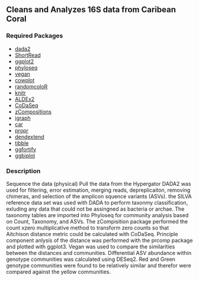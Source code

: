 ## Cleans and Analyzes 16S data from Caribean Coral

### Required Packages
* [dada2](https://bioconductor.org/packages/release/bioc/html/dada2.html)
* [ShortRead](http://bioconductor.org/packages/release/bioc/html/ShortRead.html) 
* [ggplot2](https://cran.r-project.org/package=ggplot2)
* [phyloseq](https://joey711.github.io/phyloseq/) 
* [vegan](https://cran.r-project.org/package=vegan)
* [cowplot](https://cran.r-project.org/web/packages/cowplot/index.html)
* [randomcoloR](https://cran.r-project.org/package=randomcoloR)
* [knitr](https://github.com/yihui/knitr#readme)
* [ALDEx2](https://bioconductor.org/packages/release/bioc/html/ALDEx2.html)
* [CoDaSeq](https://github.com/ggloor/CoDaSeq)
* [zCompositions](https://cran.r-project.org/package=zCompositions)
* [igraph](https://igraph.org/r/)
* [car](https://cran.r-project.org/package=car)
* [propr](https://cran.r-project.org/package=propr)
* [dendextend](https://cran.r-project.org/package=dendextend)
* [tibble](https://tibble.tidyverse.org/)
* [ggfortify](https://cran.r-project.org/package=ggfortify)
* [ggbiplot](https://github.com/vqv/ggbiplot)


### Description

Sequence the data (physical)
Pull the data from the Hypergator
DADA2 was used for filtering, error estimation, merging reads, depreplicaiton, removing chimeras, and selection of the amplicon squence variants (ASVs). the SILVA reference data set was used with DADA to perform taxonmy classification, exluding any data that could not be assingned as bacteria or archae. The taxonomy tables are imported into Phyloseq for community analysis based on Count, Taxonomy, and ASVs. The zCompisition package performed the count xzero multiplicative method  to transform zero counts so that  Aitchison distance metric could be calculated with CoDaSeq. Principle component anlysis of the distance was performed with the prcomp package and plotted with ggplot3. Vegan was used to compare the similarities between the distances and communities. Differential ASV abundance within genotype communities was calculated using DESeq2. Red and Green genotype communities were found to be relatively similar and therefor were compared against the yellow communities.
